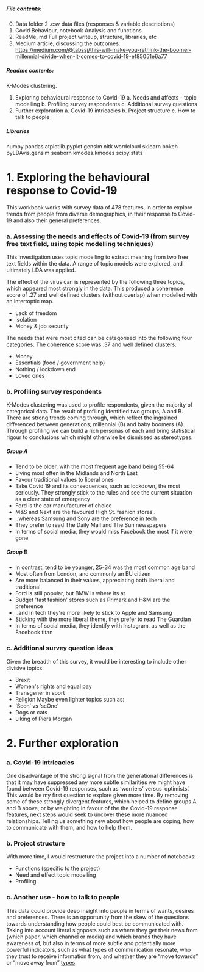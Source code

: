 
##### File contents:
0. Data folder                   2 .csv data files (responses & variable descriptions)
1. Covid Behaviour, notebook     Analysis and functions
2. ReadMe, md                    Full project writeup, structure, libraries, etc
3. Medium article, discussing the outcomes:               
https://medium.com/@tabssj/this-will-make-you-rethink-the-boomer-millennial-divide-when-it-comes-to-covid-19-ef85051e6a77

##### Readme contents:
K-Modes clustering.
1. Exploring behavioural response to Covid-19
  a. Needs and affects - topic modelling
  b. Profiling survey respondents
  c. Additional survey questions
2. Further exploration 
  a. Covid-19 intricacies
  b. Project structure
  c. How to talk to people
 
##### Libraries 
numpy 
pandas 
atplotlib.pyplot 
gensim 
nltk
wordcloud
sklearn
bokeh
pyLDAvis.gensim
seaborn
kmodes.kmodes
scipy.stats



# 1. Exploring the behavioural response to Covid-19

This workbook works with survey data of 478 features, in order to explore trends from people from diverse demographics, in their response to Covid-19 and also their general preferences.

### a. Assessing the needs and effects of Covid-19 (from survey free text field, using topic modelling techniques)
This investigation uses topic modelling to extract meaning from two free text fields within the data. A range of topic models were explored, and ultimately LDA was applied.

The effect of the virus can is represented by the following three topics, which appeared most strongly in the data. This produced a coherence score of .27 and well defined clusters (without overlap) when modelled with an intertoptic map.
* Lack of freedom
* Isolation
* Money & job security

The needs that were most cited can be categorised into the following four categories. The coherence score was .37 and well defined clusters.
* Money
* Essentials (food / government help)
* Nothing / lockdown end
* Loved ones

### b. Profiling survey respondents

K-Modes clustering was used to profile respondents, given the majority of categorical data. The result of profiling identified two groups, A and B.
There are strong trends coming through, which reflect the ingrained differenced between generations; millennial (B) and baby boomers (A). Through profiling we can build a rich personas of each and bring statistical rigour to conclusions which might otherwise be dismissed as stereotypes.

##### Group A
* Tend to be older, with the most frequent age band being 55-64
* Living most often in the Midlands and North East
* Favour traditional values to liberal ones
* Take Covid 19 and its consequences, such as lockdown, the most seriously. They strongly stick to the rules and see the current situation as a clear state of emergency
* Ford is the car manufacturer of choice
* M&S and Next are the favoured High St. fashion stores..
* ..whereas Samsung and Sony are the preference in tech
* They prefer to read The Daily Mail and The Sun newspapers
* In terms of social media, they would miss Facebook the most if it were gone

##### Group B
* In contrast, tend to be younger, 25-34 was the most common age band
* Most often from London, and commonly an EU citizen
* Are more balanced in their values, appreciating both liberal and traditional
* Ford is still popular, but BMW is where its at
* Budget 'fast fashion' stores such as Primark and H&M are the preference
* ..and in tech they're more likely to stick to Apple and Samsung
* Sticking with the more liberal theme, they prefer to read The Guardian
* In terms of social media, they identify with Instagram, as well as the Facebook titan

### c. Additional survey question ideas
Given the breadth of this survey, it would be interesting to include other divisive topics:
* Brexit
* Women's rights and equal pay
* Transgener in sport
* Religion
Maybe even lighter topics such as:
* ‘Scon’ vs ‘scOne’
* Dogs or cats
* Liking of Piers Morgan

# 2. Further exploration
### a. Covid-19 intricacies
One disadvantage of the strong signal from the generational differences is that it may have suppressed any more subtle similarities we might have found between Covid-19 responses, such as ‘worriers’ versus ‘optimists’. This would be my first question to explore given more time. By removing some of these strongly divergent features, which helped to define groups A and B above, or by weighting in favour of the the Covid-19 response features, next steps would seek to uncover these more nuanced relationships. Telling us something new about how people are coping, how to communicate with them, and how to help them.

### b. Project structure
With more time, I would restructure the project into a number of notebooks: 
* Functions (specific to the project) 
* Need and effect topic modelling 
* Profiling

### c. Another use - how to talk to people
This data could provide deep insight into people in terms of wants, desires and preferences. There is an opportunity from the skew of the questions towards understanding how people could best be communicated with. Taking into account literal signposts such as where they get their news from (which paper, which channel or media) and which brands they have awareness of, but also in terms of more subtle and potentially more powerful indicators, such as what types of communication resonate, who they trust to receive information from, and whether they are “move towards” or “move away from” [types](https://coachcampus.com/coach-portfolios/power-tools/elle-wilks-moving-away-from-vs-moving-towards/). 
